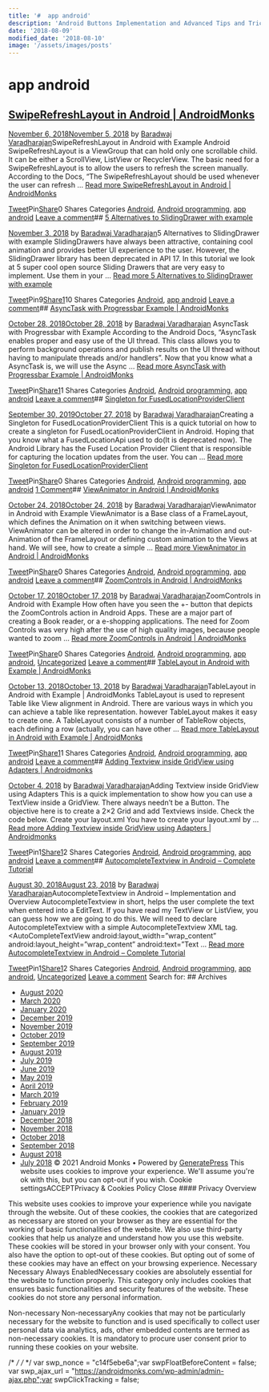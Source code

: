 ```yaml
---
title: '#  app android'
description: 'Android Buttons Implementation and Advanced Tips and Tricks Uncategorized - Buttons in Android - OverView and Implementation Android Monks'
date: '2018-08-09'
modified_date: '2018-08-10'
image: '/assets/images/posts'
---
```

#  app android

## [SwipeRefreshLayout in Android | AndroidMonks](https://androidmonks.com/swiperefreshlayout/)

 [November 6, 2018November 5, 2018](https://androidmonks.com/swiperefreshlayout/ "5:06 pm") by [Baradwaj Varadharajan](https://androidmonks.com/author/admin/ "View all posts by Baradwaj Varadharajan")SwipeRefreshLayout in Android with Example Android SwipeRefreshLayout is a ViewGroup that can hold only one scrollable child. It can be either a ScrollView, ListView or RecyclerView. The basic need for a SwipeRefreshLayout is to allow the users to refresh the screen manually. According to the Docs, “The SwipeRefreshLayout should be used whenever the user can refresh … [Read more SwipeRefreshLayout in Android | AndroidMonks](https://androidmonks.com/swiperefreshlayout/ "SwipeRefreshLayout in Android | AndroidMonks")

[Tweet](https://twitter.com/intent/tweet?text=SwipeRefreshLayout+in+Android++AndroidMonks&url=https%3A%2F%2Fandroidmonks.com%2Fswiperefreshlayout%2F)Pin[Share](https://www.facebook.com/share.php?u=https%3A%2F%2Fandroidmonks.com%2Fswiperefreshlayout%2F)0 Shares Categories [Android](https://androidmonks.com/category/android/), [Android programming](https://androidmonks.com/category/android-programming/), [app android](https://androidmonks.com/category/app-android/) [Leave a comment](https://androidmonks.com/swiperefreshlayout/#respond)## [5 Alternatives to SlidingDrawer with example](https://androidmonks.com/slidingdrawer-alternatives/)

 [November 3, 2018](https://androidmonks.com/slidingdrawer-alternatives/ "5:42 am") by [Baradwaj Varadharajan](https://androidmonks.com/author/admin/ "View all posts by Baradwaj Varadharajan")5 Alternatives to SlidingDrawer with example SlidingDrawers have always been attractive, containing cool animation and provides better UI experience to the user. However, the SlidingDrawer library has been deprecated in API 17. In this tutorial we look at 5 super cool open source Sliding Drawers that are very easy to implement. Use them in your … [Read more 5 Alternatives to SlidingDrawer with example](https://androidmonks.com/slidingdrawer-alternatives/ "5 Alternatives to SlidingDrawer with example")

[Tweet](https://twitter.com/intent/tweet?text=5+Alternatives+to+SlidingDrawer+with+example&url=https%3A%2F%2Fandroidmonks.com%2Fslidingdrawer-alternatives%2F)Pin9[Share1](https://www.facebook.com/share.php?u=https%3A%2F%2Fandroidmonks.com%2Fslidingdrawer-alternatives%2F)10 Shares Categories [Android](https://androidmonks.com/category/android/), [app android](https://androidmonks.com/category/app-android/) [Leave a comment](https://androidmonks.com/slidingdrawer-alternatives/#respond)## [AsyncTask with Progressbar Example | AndroidMonks](https://androidmonks.com/asynctask-progressbar/)

 [October 28, 2018October 28, 2018](https://androidmonks.com/asynctask-progressbar/ "2:15 pm") by [Baradwaj Varadharajan](https://androidmonks.com/author/admin/ "View all posts by Baradwaj Varadharajan") AsyncTask with Progressbar with Example According to the Android Docs, “AsyncTask enables proper and easy use of the UI thread. This class allows you to perform background operations and publish results on the UI thread without having to manipulate threads and/or handlers”. Now that you know what a AsyncTask is, we will use the Async … [Read more AsyncTask with Progressbar Example | AndroidMonks](https://androidmonks.com/asynctask-progressbar/ "AsyncTask with Progressbar Example | AndroidMonks")

[Tweet](https://twitter.com/intent/tweet?text=AsyncTask+with+Progressbar+Example++AndroidMonks&url=https%3A%2F%2Fandroidmonks.com%2Fasynctask-progressbar%2F)Pin[Share1](https://www.facebook.com/share.php?u=https%3A%2F%2Fandroidmonks.com%2Fasynctask-progressbar%2F)1 Shares Categories [Android](https://androidmonks.com/category/android/), [Android programming](https://androidmonks.com/category/android-programming/), [app android](https://androidmonks.com/category/app-android/) [Leave a comment](https://androidmonks.com/asynctask-progressbar/#respond)## [Singleton for FusedLocationProviderClient](https://androidmonks.com/fusedlocationproviderclient-singleton/)

 [September 30, 2019October 27, 2018](https://androidmonks.com/fusedlocationproviderclient-singleton/ "6:23 am") by [Baradwaj Varadharajan](https://androidmonks.com/author/admin/ "View all posts by Baradwaj Varadharajan")Creating a Singleton for FusedLocationProviderClient This is a quick tutorial on how to create a singleton for FusedLocationProviderClient in Android. Hoping that you know what a FusedLocationApi used to do(It is deprecated now). The Android Library has the Fused Location Provider Client that is responsible for capturing the location updates from the user. You can … [Read more Singleton for FusedLocationProviderClient](https://androidmonks.com/fusedlocationproviderclient-singleton/ "Singleton for FusedLocationProviderClient")

[Tweet](https://twitter.com/intent/tweet?text=Singleton+for+FusedLocationProviderClient&url=https%3A%2F%2Fandroidmonks.com%2Ffusedlocationproviderclient-singleton%2F)Pin[Share](https://www.facebook.com/share.php?u=https%3A%2F%2Fandroidmonks.com%2Ffusedlocationproviderclient-singleton%2F)0 Shares Categories [Android](https://androidmonks.com/category/android/), [Android programming](https://androidmonks.com/category/android-programming/), [app android](https://androidmonks.com/category/app-android/) [1 Comment](https://androidmonks.com/fusedlocationproviderclient-singleton/#comments)## [ViewAnimator in Android | AndroidMonks](https://androidmonks.com/viewanimator/)

 [October 24, 2018October 24, 2018](https://androidmonks.com/viewanimator/ "6:02 am") by [Baradwaj Varadharajan](https://androidmonks.com/author/admin/ "View all posts by Baradwaj Varadharajan")ViewAnimator in Android with Example ViewAnimator is a Base class of a FrameLayout, which defines the Animation on it when switching between views. ViewAnimator can be altered in order to change the in-Animation and out-Animation of the FrameLayout or defining custom animation to the Views at hand. We will see, how to create a simple … [Read more ViewAnimator in Android | AndroidMonks](https://androidmonks.com/viewanimator/ "ViewAnimator in Android | AndroidMonks")

[Tweet](https://twitter.com/intent/tweet?text=ViewAnimator+in+Android++AndroidMonks&url=https%3A%2F%2Fandroidmonks.com%2Fviewanimator%2F)Pin[Share](https://www.facebook.com/share.php?u=https%3A%2F%2Fandroidmonks.com%2Fviewanimator%2F)0 Shares Categories [Android](https://androidmonks.com/category/android/), [Android programming](https://androidmonks.com/category/android-programming/), [app android](https://androidmonks.com/category/app-android/) [Leave a comment](https://androidmonks.com/viewanimator/#respond)## [ZoomControls in Android | AndroidMonks](https://androidmonks.com/zoomcontrols/)

 [October 17, 2018October 17, 2018](https://androidmonks.com/zoomcontrols/ "12:11 pm") by [Baradwaj Varadharajan](https://androidmonks.com/author/admin/ "View all posts by Baradwaj Varadharajan")ZoomControls in Android with Example How often have you seen the +- button that depicts the ZoomControls action in Android Apps. These are a major part of creating a Book reader, or a e-shopping applications. The need for Zoom Controls was very high after the use of high quality images, because people wanted to zoom … [Read more ZoomControls in Android | AndroidMonks](https://androidmonks.com/zoomcontrols/ "ZoomControls in Android | AndroidMonks")

[Tweet](https://twitter.com/intent/tweet?text=ZoomControls+in+Android++AndroidMonks&url=https%3A%2F%2Fandroidmonks.com%2Fzoomcontrols%2F)Pin[Share](https://www.facebook.com/share.php?u=https%3A%2F%2Fandroidmonks.com%2Fzoomcontrols%2F)0 Shares Categories [Android](https://androidmonks.com/category/android/), [Android programming](https://androidmonks.com/category/android-programming/), [app android](https://androidmonks.com/category/app-android/), [Uncategorized](https://androidmonks.com/category/uncategorized/) [Leave a comment](https://androidmonks.com/zoomcontrols/#respond)## [TableLayout in Android with Example | AndroidMonks](https://androidmonks.com/tablelayout/)

 [October 13, 2018October 13, 2018](https://androidmonks.com/tablelayout/ "3:01 pm") by [Baradwaj Varadharajan](https://androidmonks.com/author/admin/ "View all posts by Baradwaj Varadharajan")TableLayout in Android with Example | AndroidMonks TableLayout is used to represent Table like View alignment in Android. There are various ways in which you can achieve a table like representation. however TableLayout makes it easy to create one. A TableLayout consists of a number of TableRow objects, each defining a row (actually, you can have other … [Read more TableLayout in Android with Example | AndroidMonks](https://androidmonks.com/tablelayout/ "TableLayout in Android with Example | AndroidMonks")

[Tweet](https://twitter.com/intent/tweet?text=TableLayout+in+Android+with+Example++AndroidMonks&url=https%3A%2F%2Fandroidmonks.com%2Ftablelayout%2F)Pin[Share1](https://www.facebook.com/share.php?u=https%3A%2F%2Fandroidmonks.com%2Ftablelayout%2F)1 Shares Categories [Android](https://androidmonks.com/category/android/), [Android programming](https://androidmonks.com/category/android-programming/), [app android](https://androidmonks.com/category/app-android/) [Leave a comment](https://androidmonks.com/tablelayout/#respond)## [Adding Textview inside GridView using Adapters | Androidmonks](https://androidmonks.com/adding-textview-inside-gridview/)

 [October 4, 2018](https://androidmonks.com/adding-textview-inside-gridview/ "7:52 am") by [Baradwaj Varadharajan](https://androidmonks.com/author/admin/ "View all posts by Baradwaj Varadharajan")Adding Textview inside GridView using Adapters This is a quick implementation to show how you can use a TextView inside a GridView. There always needn’t be a Button. The objective here is to create a 2×2 Grid and add Textviews inside. Check the code below. Create your layout.xml You have to create your layout.xml by … [Read more Adding Textview inside GridView using Adapters | Androidmonks](https://androidmonks.com/adding-textview-inside-gridview/ "Adding Textview inside GridView using Adapters | Androidmonks")

[Tweet](https://twitter.com/intent/tweet?text=Adding+Textview+inside+GridView+using+Adapters++Androidmonks&url=https%3A%2F%2Fandroidmonks.com%2Fadding-textview-inside-gridview%2F)Pin1[Share1](https://www.facebook.com/share.php?u=https%3A%2F%2Fandroidmonks.com%2Fadding-textview-inside-gridview%2F)2 Shares Categories [Android](https://androidmonks.com/category/android/), [Android programming](https://androidmonks.com/category/android-programming/), [app android](https://androidmonks.com/category/app-android/) [Leave a comment](https://androidmonks.com/adding-textview-inside-gridview/#respond)## [AutocompleteTextview in Android – Complete Tutorial](https://androidmonks.com/autocompletetextview-android-tutorial/)

 [August 30, 2018August 23, 2018](https://androidmonks.com/autocompletetextview-android-tutorial/ "5:08 pm") by [Baradwaj Varadharajan](https://androidmonks.com/author/admin/ "View all posts by Baradwaj Varadharajan")AutocompleteTextview in Android – Implementation and Overview AutocompleteTextview in short, helps the user complete the text when entered into a EditText. If you have read my TextView or ListView, you can guess how we are going to do this. We will need to declare AutocompleteTextview with a simple AutocompleteTextview XML tag. <AutoCompleteTextView android:layout\_width=”wrap\_content” android:layout\_height=”wrap\_content” android:text=”Text … [Read more AutocompleteTextview in Android – Complete Tutorial](https://androidmonks.com/autocompletetextview-android-tutorial/ "AutocompleteTextview in Android – Complete Tutorial")

[Tweet](https://twitter.com/intent/tweet?text=AutocompleteTextview+in+Android+-+Complete+Tutorial&url=https%3A%2F%2Fandroidmonks.com%2Fautocompletetextview-android-tutorial%2F)Pin1[Share1](https://www.facebook.com/share.php?u=https%3A%2F%2Fandroidmonks.com%2Fautocompletetextview-android-tutorial%2F)2 Shares Categories [Android](https://androidmonks.com/category/android/), [Android programming](https://androidmonks.com/category/android-programming/), [app android](https://androidmonks.com/category/app-android/), [Uncategorized](https://androidmonks.com/category/uncategorized/) [Leave a comment](https://androidmonks.com/autocompletetextview-android-tutorial/#respond)  Search for:   ## Archives

* [August 2020](https://androidmonks.com/2020/08/)
* [March 2020](https://androidmonks.com/2020/03/)
* [January 2020](https://androidmonks.com/2020/01/)
* [December 2019](https://androidmonks.com/2019/12/)
* [November 2019](https://androidmonks.com/2019/11/)
* [October 2019](https://androidmonks.com/2019/10/)
* [September 2019](https://androidmonks.com/2019/09/)
* [August 2019](https://androidmonks.com/2019/08/)
* [July 2019](https://androidmonks.com/2019/07/)
* [June 2019](https://androidmonks.com/2019/06/)
* [May 2019](https://androidmonks.com/2019/05/)
* [April 2019](https://androidmonks.com/2019/04/)
* [March 2019](https://androidmonks.com/2019/03/)
* [February 2019](https://androidmonks.com/2019/02/)
* [January 2019](https://androidmonks.com/2019/01/)
* [December 2018](https://androidmonks.com/2018/12/)
* [November 2018](https://androidmonks.com/2018/11/)
* [October 2018](https://androidmonks.com/2018/10/)
* [September 2018](https://androidmonks.com/2018/09/)
* [August 2018](https://androidmonks.com/2018/08/)
* [July 2018](https://androidmonks.com/2018/07/)
 © 2021 Android Monks • Powered by [GeneratePress](https://generatepress.com) This website uses cookies to improve your experience. We'll assume you're ok with this, but you can opt-out if you wish. Cookie settingsACCEPTPrivacy & Cookies Policy   Close #### Privacy Overview

This website uses cookies to improve your experience while you navigate through the website. Out of these cookies, the cookies that are categorized as necessary are stored on your browser as they are essential for the working of basic functionalities of the website. We also use third-party cookies that help us analyze and understand how you use this website. These cookies will be stored in your browser only with your consent. You also have the option to opt-out of these cookies. But opting out of some of these cookies may have an effect on your browsing experience.  Necessary  Necessary Always EnabledNecessary cookies are absolutely essential for the website to function properly. This category only includes cookies that ensures basic functionalities and security features of the website. These cookies do not store any personal information.

 Non-necessary  Non-necessaryAny cookies that may not be particularly necessary for the website to function and is used specifically to collect user personal data via analytics, ads, other embedded contents are termed as non-necessary cookies. It is mandatory to procure user consent prior to running these cookies on your website.

  /* <![CDATA[ */
var tocplus = {"visibility\_show":"show","visibility\_hide":"hide","width":"Auto"};
/* ]]> */  /* <![CDATA[ */
var socialWarfare = {"addons":[],"post\_id":"562","variables":{"emphasizeIcons":false,"powered\_by\_toggle":false,"affiliate\_link":"https:\/\/warfareplugins.com"},"floatBeforeContent":""};
/* ]]> */       var swp\_nonce = "c14f5ebe6a";var swpFloatBeforeContent = false; var swp\_ajax\_url = "https://androidmonks.com/wp-admin/admin-ajax.php";var swpClickTracking = false; 